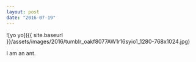 ```yaml
---
layout: post
date: "2016-07-19"
---
```


![yo yo]({{ site.baseurl }}/assets/images/2016/tumblr_oakf8077AW1r16syio1_1280-768x1024.jpg)

I am an ant.
